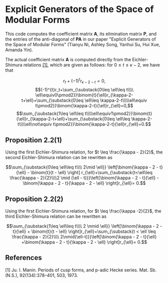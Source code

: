 # Explicit Generators of the Space of Modular Forms
This code computes the coefficient matrix $\mathbf{A}$, its elimination matrix $\mathbf{P}$, and the entries of the anti-diagonal of $\mathbf{PA}$ in our paper "Explicit Generators of the Space of Modular Forms" (Tianyu Ni, Ashley Song, Yanhui Su, Hui Xue, Amanda Yin).

The actual coefficient matrix $\mathbf{A}$ is computed directly from the Eichler-Shimura relations [[1]](#1), which are given as follows: for $0\leq t\leq \kappa-2$, we have that

$$r_t+(-1)^{t}r_{\kappa-2-t}=0,$$
$$(-1)^{t}r_t+\sum_{\substack{0\leq \ell\leq t\\\\ \ell\equiv0\pmod2}}\binom{t}{\ell}r_{\kappa-2-t+\ell}+\sum_{\substack{0\leq \ell\leq \kappa-2-t\\\\\ell\equiv t\pmod2}}\binom{\kappa-2-t}{\ell}r_{\ell}=0,$$
$$\sum_{\substack{1\leq \ell\leq t\\\\\ell\equiv1\pmod2}}\binom{t}{\ell}r_{\kappa-2-t+\ell}+\sum_{\substack{0\leq \ell\leq \kappa-2-t\\\\\ell\not\equiv t\pmod2}}\binom{\kappa-2-t}{\ell}r_{\ell}=0.$$

## Proposition 2.2(1)

Using the first Eichler-Shimura relation, for $t \leq \frac{\kappa - 2}{2}$, the second Eichler-Shimura relation can be rewritten as

$$\sum_{\substack{0\leq \ell\leq t\\\\ 2\mid \ell}} \left[\binom{\kappa - 2 - t}{\ell} - \binom{t}{t - \ell} \right] r_{\ell}+\sum_{\substack{t<\ell\leq \frac{\kappa - 2}{2}\\\\2 \mid (\ell - t)}}\left[\binom{\kappa - 2 - t}{\ell} -\binom{\kappa - 2 - t}{\kappa - 2 - \ell} \right]r_{\ell}= 0.$$

## Proposition 2.2(2)

Using the first Eichler-Shimura relation, for $t \leq \frac{\kappa -2}{2}$, the third Eichler-Shimura relation can be rewritten as

$$\sum_{\substack{1\leq \ell\leq t\\\\ 2 \nmid \ell}} \left[\binom{\kappa - 2 - t}{\ell} + \binom{t}{t - \ell} \right]r_{\ell}+\sum_{\substack{t < \ell \leq \frac{\kappa - 2}{2}\\\\ 2\nmid(\ell-t)}}\left[\binom{\kappa - 2 - t}{\ell} +\binom{\kappa - 2 - t}{\kappa - 2 - \ell} \right]r_{\ell}= 0.$$

## References
<a id="1">[1]</a>
Ju. I. Manin. Periods of cusp forms, and p-adic Hecke series. Mat. Sb. (N.S.), 92(134):378–401, 503, 1973.
